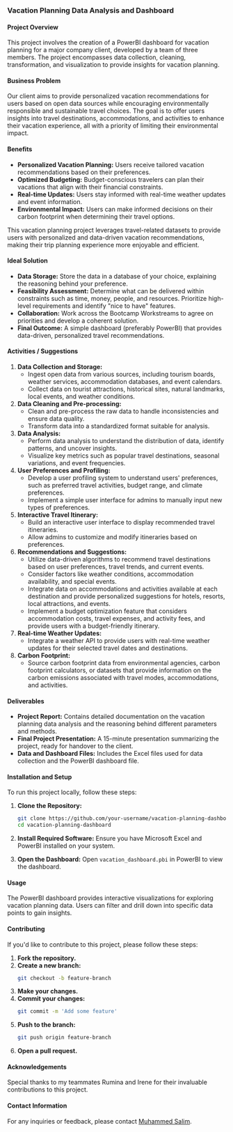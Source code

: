 ### Vacation Planning Data Analysis and Dashboard

#### Project Overview
This project involves the creation of a PowerBI dashboard for vacation planning for a major company client, developed by a team of three members. The project encompasses data collection, cleaning, transformation, and visualization to provide insights for vacation planning.

#### Business Problem
Our client aims to provide personalized vacation recommendations for users based on open data sources while encouraging environmentally responsible and sustainable travel choices. The goal is to offer users insights into travel destinations, accommodations, and activities to enhance their vacation experience, all with a priority of limiting their environmental impact.

#### Benefits
- **Personalized Vacation Planning:** Users receive tailored vacation recommendations based on their preferences.
- **Optimized Budgeting:** Budget-conscious travelers can plan their vacations that align with their financial constraints.
- **Real-time Updates:** Users stay informed with real-time weather updates and event information.
- **Environmental Impact:** Users can make informed decisions on their carbon footprint when determining their travel options.

This vacation planning project leverages travel-related datasets to provide users with personalized and data-driven vacation recommendations, making their trip planning experience more enjoyable and efficient.

#### Ideal Solution
- **Data Storage:** Store the data in a database of your choice, explaining the reasoning behind your preference.
- **Feasibility Assessment:** Determine what can be delivered within constraints such as time, money, people, and resources. Prioritize high-level requirements and identify "nice to have" features.
- **Collaboration:** Work across the Bootcamp Workstreams to agree on priorities and develop a coherent solution.
- **Final Outcome:** A simple dashboard (preferably PowerBI) that provides data-driven, personalized travel recommendations.

#### Activities / Suggestions
1. **Data Collection and Storage:**
   - Ingest open data from various sources, including tourism boards, weather services, accommodation databases, and event calendars.
   - Collect data on tourist attractions, historical sites, natural landmarks, local events, and weather conditions.
2. **Data Cleaning and Pre-processing:**
   - Clean and pre-process the raw data to handle inconsistencies and ensure data quality.
   - Transform data into a standardized format suitable for analysis.
3. **Data Analysis:**
   - Perform data analysis to understand the distribution of data, identify patterns, and uncover insights.
   - Visualize key metrics such as popular travel destinations, seasonal variations, and event frequencies.
4. **User Preferences and Profiling:**
   - Develop a user profiling system to understand users' preferences, such as preferred travel activities, budget range, and climate preferences.
   - Implement a simple user interface for admins to manually input new types of preferences.
5. **Interactive Travel Itinerary:**
   - Build an interactive user interface to display recommended travel itineraries.
   - Allow admins to customize and modify itineraries based on preferences.
6. **Recommendations and Suggestions:**
   - Utilize data-driven algorithms to recommend travel destinations based on user preferences, travel trends, and current events.
   - Consider factors like weather conditions, accommodation availability, and special events.
   - Integrate data on accommodations and activities available at each destination and provide personalized suggestions for hotels, resorts, local attractions, and events.
   - Implement a budget optimization feature that considers accommodation costs, travel expenses, and activity fees, and provide users with a budget-friendly itinerary.
7. **Real-time Weather Updates:**
   - Integrate a weather API to provide users with real-time weather updates for their selected travel dates and destinations.
8. **Carbon Footprint:**
   - Source carbon footprint data from environmental agencies, carbon footprint calculators, or datasets that provide information on the carbon emissions associated with travel modes, accommodations, and activities.

#### Deliverables
- **Project Report:** Contains detailed documentation on the vacation planning data analysis and the reasoning behind different parameters and methods.
- **Final Project Presentation:** A 15-minute presentation summarizing the project, ready for handover to the client.
- **Data and Dashboard Files:** Includes the Excel files used for data collection and the PowerBI dashboard file.

#### Installation and Setup
To run this project locally, follow these steps:

1. **Clone the Repository:**
    ```sh
    git clone https://github.com/your-username/vacation-planning-dashboard.git
    cd vacation-planning-dashboard
    ```

2. **Install Required Software:**
    Ensure you have Microsoft Excel and PowerBI installed on your system.

3. **Open the Dashboard:**
    Open `vacation_dashboard.pbi` in PowerBI to view the dashboard.

#### Usage
The PowerBI dashboard provides interactive visualizations for exploring vacation planning data. Users can filter and drill down into specific data points to gain insights.

#### Contributing
If you'd like to contribute to this project, please follow these steps:
1. **Fork the repository.**
2. **Create a new branch:**
    ```sh
    git checkout -b feature-branch
    ```
3. **Make your changes.**
4. **Commit your changes:**
    ```sh
    git commit -m 'Add some feature'
    ```
5. **Push to the branch:**
    ```sh
    git push origin feature-branch
    ```
6. **Open a pull request.**

#### Acknowledgements
Special thanks to my teammates Rumina and Irene for their invaluable contributions to this project.

#### Contact Information
For any inquiries or feedback, please contact [Muhammed Salim](mailto:muhammedismael2121@gmail.com).



